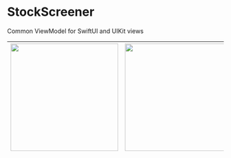 # StockScreener

Common ViewModel for SwiftUI and UIKit views

|<img src="https://github.com/skw398/StockScreener/assets/114917347/dbfde184-78b7-4b41-ba29-a8baa84ec3d9" width="250">|<img src="https://github.com/skw398/StockScreener/assets/114917347/5273b635-e5c8-49aa-b9a6-4d6c886c2387" width="250">|
|:-:|:-:|
